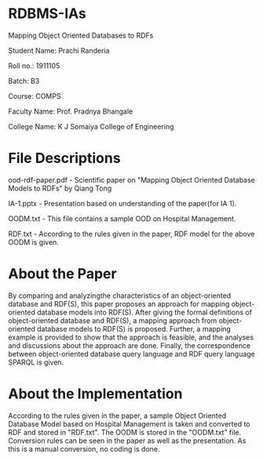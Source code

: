 # RDBMS-IAs
Mapping Object Oriented Databases to RDFs

Student Name: Prachi Randeria

Roll no.: 1911105

Batch: B3

Course: COMPS

Faculty Name: Prof. Pradnya Bhangale

College Name: K J Somaiya College of Engineering
# File Descriptions
ood-rdf-paper.pdf - Scientific paper on "Mapping Object Oriented Database Models to RDFs" by Qiang Tong

IA-1.pptx - Presentation based on understanding of the paper(for IA 1).

OODM.txt - This file contains a sample OOD on Hospital Management.

RDF.txt - According to the rules given in the paper, RDF model for the above OODM is given. 

# About the Paper
By comparing and analyzingthe characteristics of an object-oriented database and RDF(S), this paper proposes an approach for mapping object-oriented database models into RDF(S). After giving the formal definitions of object-oriented database and RDF(S), a mapping approach from object-oriented database models to RDF(S) is proposed. Further, a mapping example is provided to show that the approach is feasible, and the analyses and discussions about the approach are done. Finally, the correspondence between object-oriented database query language and RDF query language SPARQL is given.

# About the Implementation
According to the rules given in the paper, a sample Object Oriented Database Model based on Hospital Management is taken and converted to RDF and stored in "RDF.txt". The OODM is stored in the "OODM.txt" file. Conversion rules can be seen in the paper as well as the presentation. As this is a manual conversion, no coding is done. 

